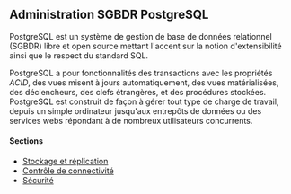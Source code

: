 ## Administration SGBDR PostgreSQL

PostgreSQL est un système de gestion de base de données relationnel (SGBDR) libre et open source
mettant l'accent sur la notion d'extensibilité ainsi que le respect du standard SQL.

PostgreSQL a pour fonctionnalités des transactions avec les propriétés *ACID*, des vues misent à
jours automatiquement, des vues matérialisées, des déclencheurs, des clefs étrangères, et des
procédures stockées. PostgreSQL est construit de façon à gérer tout type de charge de travail,
depuis un simple ordinateur jusqu'aux entrepôts de données ou des services webs répondant à de
nombreux utilisateurs concurrents.

#### Sections

* [Stockage et réplication](stockage-et-replication.md)
* [Contrôle de connectivité](controle-de-connectivite.md)
* [Sécurité](securite.md)
